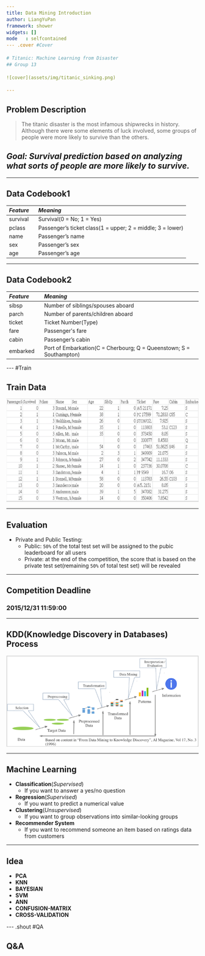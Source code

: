 ```yaml
---
title: Data Mining Introduction
author: LiangYuPan
framework: shower
widgets: []
mode   : selfcontained
--- .cover #Cover

# Titanic: Machine Learning from Disaster
## Group 13

![cover](assets/img/titanic_sinking.png)

---
```


## Problem Description

> The titanic disaster is the most infamous shipwrecks in history. Although there were some elements of luck involved, some groups of people were more likely to survive than the others.

## _Goal: Survival prediction based on analyzing what sorts of people are more likely to survive._

---

## Data Codebook1

_**Feature**_ | _**Meaning**_
:----------------|:----------------
survival&nbsp;&nbsp;&nbsp;|Survival(0 = No; 1 = Yes)
pclass|Passenger’s ticket class(1 = upper; 2 = middle; 3 = lower)
name|Passenger’s name
sex|Passenger’s sex
age|Passenger’s age

---

## Data Codebook2

_**Feature**_ | _**Meaning**_
:----------------|:----------------
sibsp|Number of siblings/spouses aboard
parch|Number of parents/children aboard
ticket|Ticket Number(Type)
fare|Passenger's fare
cabin|Passenger’s cabin
embarked&nbsp;&nbsp;&nbsp;|Port of Embarkation(C = Cherbourg; Q = Queenstown; S = Southampton)

--- #Train

## Train Data
![train_data](assets/img/train_data.png)

---

## Evaluation
- Private and Public Testing:
    - Public: `50%` of the total test set will be assigned to the pubic leaderboard for all users
    - Private: at the end of the competition, the score that is based on the private test set(remaining `50%` of total test set) will be revealed

---

## Competition Deadline
### 2015/12/31 11:59:00

---

## KDD(Knowledge Discovery in Databases) Process
![KDD](assets/img/kdd_process.png)

---

## Machine Learning

- **Classification**(_Supervised_)
    - If you want to answer a yes/no question
- **Regression**(_Supervised_)
    - If you want to predict a numerical value
- **Clustering**(_Unsupervised_)
    - If you want to group observations into similar-looking groups
- **Recommender System**
    - If you want to recommend someone an item based on ratings data from customers

---

## Idea

- **PCA**
- **KNN**
- **BAYESIAN**
- **SVM**
- **ANN**
- **CONFUSION-MATRIX**
- **CROSS-VALIDATION**

--- .shout #QA

## Q&A

